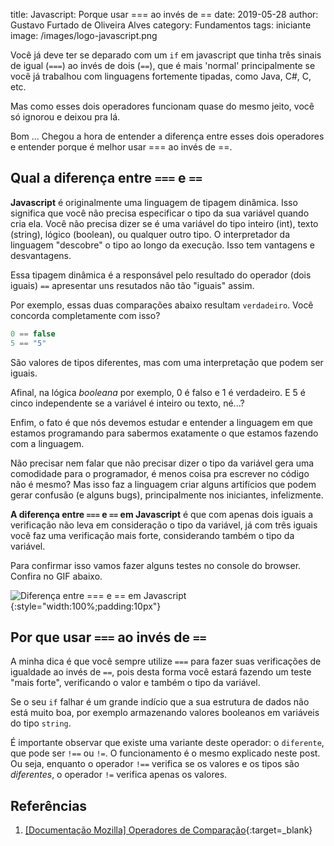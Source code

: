 title: Javascript: Porque usar === ao invés de ==
date: 2019-05-28
author: Gustavo Furtado de Oliveira Alves
category: Fundamentos
tags: iniciante
image: /images/logo-javascript.png

Você já deve ter se deparado com um `if` em javascript que tinha três sinais de igual (`===`) ao invés de dois (`==`), que é mais 'normal' principalmente se você já trabalhou com linguagens fortemente tipadas, como Java, C#, C, etc.

Mas como esses dois operadores funcionam quase do mesmo jeito, você só ignorou e deixou pra lá.

Bom ... Chegou a hora de entender a diferença entre esses dois operadores e entender porque é melhor usar === ao invés de ==.

## Qual a diferença entre `===` e `==`

**Javascript** é originalmente uma linguagem de tipagem dinâmica.
Isso significa que você não precisa especificar o tipo da sua variável quando cria ela.
Você não precisa dizer se é uma variável do tipo inteiro (int), texto (string), lógico (boolean), ou qualquer outro tipo.
O interpretador da linguagem "descobre" o tipo ao longo da execução.
Isso tem vantagens e desvantagens.

Essa tipagem dinâmica é a responsável pelo resultado do operador (dois iguais) `==` apresentar uns resutados não tão "iguais" assim.

Por exemplo, essas duas comparações abaixo resultam `verdadeiro`. Você concorda completamente com isso?

```javascript
0 == false
5 == "5"
```

São valores de tipos diferentes, mas com uma interpretação que podem ser iguais.

Afinal, na lógica _booleana_ por exemplo, 0 é falso e 1 é verdadeiro.
E 5 é cinco independente se a variável é inteiro ou texto, né...?

Enfim, o fato é que nós devemos estudar e entender a linguagem em que estamos programando para sabermos exatamente o que estamos fazendo com a linguagem.

Não precisar nem falar que não precisar dizer o tipo da variável gera uma comodidade para o programador, é menos coisa pra escrever no código não é mesmo? Mas isso faz a linguagem criar alguns artifícios que podem gerar confusão (e alguns bugs), principalmente nos iniciantes, infelizmente.

**A diferença entre `===` e `==` em Javascript** é que com apenas dois iguais a verificação não leva em consideração o tipo da variável, já com três iguais você faz uma verificação mais forte, considerando também o tipo da variável.

Para confirmar isso vamos fazer alguns testes no console do browser.
Confira no GIF abaixo.

![Diferença entre === e == em Javascript](/images/teste-===-vs-==.gif){:style="width:100%;padding:10px"}

## Por que usar `===` ao invés de `==`

A minha dica é que você sempre utilize `===` para fazer suas verificações de igualdade ao invés de `==`,
pois desta forma você estará fazendo um teste "mais forte", verificando o valor e também o tipo da variável.

Se o seu `if` falhar é um grande indício que a sua estrutura de dados não está muito boa, por exemplo armazenando valores booleanos em variáveis do tipo `string`.

É importante observar que existe uma variante deste operador: o `diferente`, que pode ser `!==` ou `!=`. O funcionamento é o mesmo explicado neste post.
Ou seja, enquanto o operador `!==` verifica se os valores e os tipos são _diferentes_, o operador `!=` verifica apenas os valores.

## Referências

1. [[Documentação Mozilla] Operadores de Comparação](https://developer.mozilla.org/en-US/docs/Web/JavaScript/Reference/Operators/Comparison_Operators){:target=\_blank}
